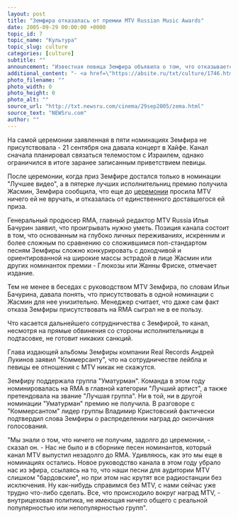 ```yaml
---
layout: post
title: "Земфира отказалась от премии MTV Russian Music Awards"
date: 2005-09-29 00:00:00 +0000
topic_id: 7
topic_name: "Культура"
topic_slug: culture
categories: [culture]
subtitle: ""
announcement: "Известная певица Земфира объявила о том, что отказывается от премии MTV Russian Music Awards. Церемония вручения наград состоялась 21 сентября на Васильевском спуске. Как сообщает \"Коммерсант\", певица фактически обвинила компанию в подтасовке, сообщив журналистам, что результаты голосования были ей известны до церемонии."
additional_content: "- <a href=\"https://absite.ru/txt/culture/1746.html\">В Москве вручили премии MTV Russia Music Awards 2005</a>"
photo_filename: ""
photo_width: 0
photo_height: 0
photo_alt: ""
source_url: "http://txt.newsru.com/cinema/29sep2005/zema.html"
source_text: "NEWSru.com"
author: ""
---
```

На самой церемонии заявленная в пяти номинациях Земфира не присутствовала - 21 сентября она давала концерт в Хайфе. Канал сначала планировал связаться телемостом с Израилем, однако ограничился в итоге заранее записанным приветствием певицы.

После церемонии, когда приз Земфире достался только в номинации "Лучшее видео", а в пятерке лучших исполнительниц премию получила Жасмин, Земфира сообщила, что еще до <a href="https://absite.ru/txt/culture/1746.html">церемонии</a> просила MTV ничего ей не вручать, и отказалась от единственного доставшегося ей приза.

Генеральный продюсер RMA, главный редактор MTV Russia Илья Бачурин заявил, что проигрывать нужно уметь. Позиция канала состоит в том, что основанным на глубоко личных переживаниях, искренним и более сложным по сравнению со сложившимся поп-стандартом песням Земфиры сложно конкурировать с доходчивой и ориентированной на широкие массы эстрадой в лице Жасмин или других номинанток премии - Глюкозы или Жанны Фриске, отмечает издание.

Тем не менее в беседах с руководством MTV Земфира, по словам Ильи Бачурина, давала понять, что присутствовать в одной номинации с Жасмин для нее унизительно. Менеджер считает, что даже сам факт отказа Земфиры присутствовать на RMA сыграл не в ее пользу.

Что касается дальнейшего сотрудничества с Земфирой, то канал, несмотря на прямые обвинения со стороны исполнительницы в подтасовке, не готовит никаких санкций.

Глава издающей альбомы Земфиры компании Real Records Андрей Лукинов заявил "Коммерсанту", что на сотрудничестве лейбла и певицы ее отношения с MTV никак не скажутся.

Земфиру поддержала группа "Уматурман". Команда в этом году номинировалась на RMA в главной категории "Лучший артист", а также претендовала на звание "Лучшая группа". Ни в той, ни в другой номинации "Уматурман" премию не получила. В разговоре с "Коммерсантом" лидер группы Владимир Кристовский фактически подтвердил слова Земфиры о распределении наград до окончания голосования.

"Мы знали о том, что ничего не получим, задолго до церемонии, - сказал он. - Нас не было и в сборнике песен номинантов, который канал MTV выпустил незадолго до RMA. Удивляюсь, как это мы еще в номинациях остались. Новое руководство канала в этом году убрало нас из эфира, ссылаясь на то, что наши песни для аудитории MTV слишком "бардовские", но при этом нас крутят все радиостанции без исключения. Ну как-нибудь справимся без MTV, с нами сейчас уже трудно что-либо сделать. Все, что происходило вокруг наград MTV, - внутрицеховая политика, не имеющая ничего общего с реальной популярностью или непопулярностью групп".
